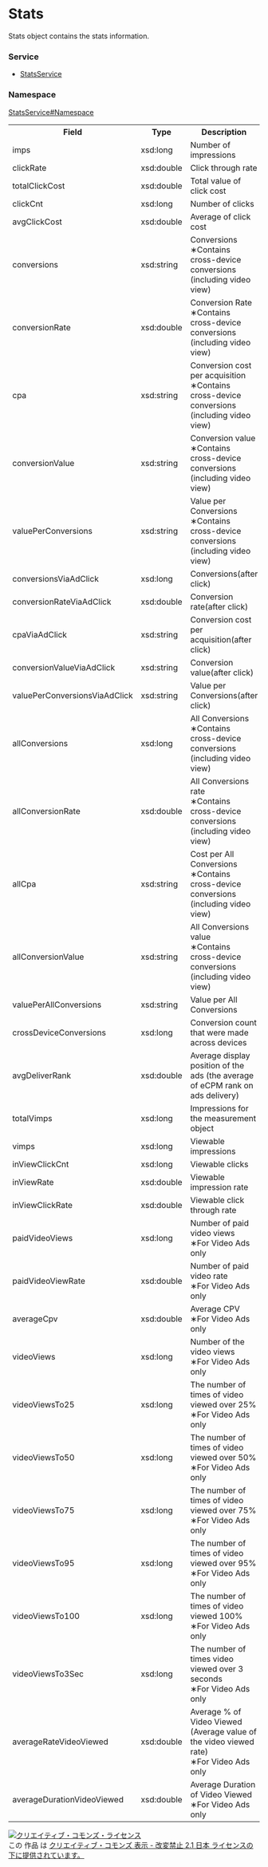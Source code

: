 # Stats
Stats object contains the stats information.

### Service
+ [StatsService](../../services/StatsService.md)

### Namespace
[StatsService#Namespace](../../services/StatsService.md#namespace)

<table>
 <tr>
  <th>Field</th>
  <th>Type</th>
  <th>Description</th>
  <th>response</th>
 </tr>
 <tr>
  <td>imps</td>
  <td>xsd:long</td>
  <td>Number of impressions</td>
  <td>yes</td>
 </tr>
 <tr>
  <td>clickRate</td>
  <td>xsd:double</td>
  <td>Click through rate</td>
  <td>yes</td>
 </tr>
 <tr>
  <td>totalClickCost</td>
  <td>xsd:double</td>
  <td>Total value of click cost</td>
  <td>yes</td>
 </tr>
 <tr>
  <td>clickCnt</td>
  <td>xsd:long</td>
  <td>Number of clicks</td>
  <td>yes</td>
 </tr>
 <tr>
  <td>avgClickCost</td>
  <td>xsd:double</td>
  <td>Average of click cost</td>
  <td>yes</td>
 </tr>
 <tr>
  <td>conversions</td>
  <td>xsd:string</td>
  <td>Conversions<br>&lowast;Contains cross-device conversions (including video view)</td>
  <td>yes</td>
 </tr>
 <tr>
  <td>conversionRate</td>
  <td>xsd:double</td>
  <td>Conversion Rate<br>&lowast;Contains cross-device conversions (including video view)</td>
  <td>yes</td>
 </tr>
 <tr>
  <td>cpa</td>
  <td>xsd:string</td>
  <td>Conversion cost per acquisition<br>&lowast;Contains cross-device conversions (including video view)</td>
  <td>yes</td>
 </tr>
 <tr>
  <td>conversionValue</td>
  <td>xsd:string</td>
  <td>Conversion value<br>&lowast;Contains cross-device conversions (including video view)</td>
  <td>yes</td>
 </tr>
 <tr>
  <td>valuePerConversions</td>
  <td>xsd:string</td>
  <td>Value per Conversions<br>&lowast;Contains cross-device conversions (including video view)</td>
  <td>yes</td>
 </tr>

 <tr>
  <td>conversionsViaAdClick</td>
  <td>xsd:long</td>
  <td>Conversions(after click)</td>
  <td>yes</td>
 </tr>
 <tr>
  <td>conversionRateViaAdClick</td>
  <td>xsd:double</td>
  <td>Conversion rate(after click)</td>
  <td>yes</td>
 </tr>
 <tr>
  <td>cpaViaAdClick</td>
  <td>xsd:string</td>
  <td>Conversion cost per acquisition(after click)</td>
  <td>yes</td>
 </tr>
 <tr>
  <td>conversionValueViaAdClick</td>
  <td>xsd:string</td>
  <td>Conversion value(after click)</td>
  <td>yes</td>
 </tr>
 <tr>
  <td>valuePerConversionsViaAdClick</td>
  <td>xsd:string</td>
  <td>Value per Conversions(after click)</td>
  <td>yes</td>
 </tr>

 <tr>
  <td>allConversions</td>
  <td>xsd:long</td>
  <td>All Conversions<br>&lowast;Contains cross-device conversions (including video view)</td>
  <td>yes</td>
 </tr>
 <tr>
  <td>allConversionRate</td>
  <td>xsd:double</td>
  <td>All Conversions rate<br>&lowast;Contains cross-device conversions (including video view)</td>
  <td>yes</td>
 </tr>
 <tr>
  <td>allCpa</td>
  <td>xsd:string</td>
  <td>Cost per All Conversions<br>&lowast;Contains cross-device conversions (including video view)</td>
  <td>yes</td>
 </tr>
 <tr>
  <td>allConversionValue</td>
  <td>xsd:string</td>
  <td>All Conversions value<br>&lowast;Contains cross-device conversions (including video view)</td>
  <td>yes</td>
 </tr>
 <tr>
  <td>valuePerAllConversions</td>
  <td>xsd:string</td>
  <td>Value per All Conversions</td>
  <td>yes</td>
 </tr>
 <tr>
  <td>crossDeviceConversions</td>
  <td>xsd:long</td>
  <td>Conversion count that were made across devices</td>
  <td>yes</td>
 </tr>
 <tr>
  <td>avgDeliverRank</td>
  <td>xsd:double</td>
  <td>Average display position of the ads (the average of eCPM rank on ads delivery)</td>
  <td>yes</td>
 </tr>
 <tr>
  <td>totalVimps</td>
  <td>xsd:long</td>
  <td>Impressions for the measurement object</td>
  <td>yes</td>
 </tr>
 <tr>
  <td>vimps</td>
  <td>xsd:long</td>
  <td>Viewable impressions</td>
  <td>yes</td>
 </tr>
 <tr>
  <td>inViewClickCnt</td>
  <td>xsd:long</td>
  <td>Viewable clicks</td>
  <td>yes</td>
 </tr>
 <tr>
  <td>inViewRate</td>
  <td>xsd:double</td>
  <td>Viewable impression rate</td>
  <td>yes</td>
 </tr>
 <tr>
  <td>inViewClickRate</td>
  <td>xsd:double</td>
  <td>Viewable click through rate</td>
  <td>yes</td>
 </tr>
 <tr>
  <td>paidVideoViews</td>
  <td>xsd:long</td>
  <td>Number of paid video views<br>&lowast;For Video Ads only</td>
  <td>yes</td>
 </tr>
 <tr>
  <td>paidVideoViewRate</td>
  <td>xsd:double</td>
  <td>Number of paid video rate<br>&lowast;For Video Ads only</td>
  <td>yes</td>
 </tr>
 <tr>
  <td>averageCpv</td>
  <td>xsd:double</td>
  <td>Average CPV<br>&lowast;For Video Ads only</td>
  <td>yes</td>
 </tr>
 <tr>
  <td>videoViews</td>
  <td>xsd:long</td>
  <td>Number of the video views<br>&lowast;For Video Ads only</td>
  <td>yes</td>
 </tr>
 <tr>
  <td>videoViewsTo25</td>
  <td>xsd:long</td>
  <td>The number of times of video viewed over 25%<br>&lowast;For Video Ads only</td>
  <td>yes</td>
 </tr>
<tr>
  <td>videoViewsTo50</td>
  <td>xsd:long</td>
  <td>The number of times of video viewed over 50%<br>&lowast;For Video Ads only</td>
  <td>yes</td>
 </tr>
<tr>
  <td>videoViewsTo75</td>
  <td>xsd:long</td>
  <td>The number of times of video viewed over 75%<br>&lowast;For Video Ads only</td>
  <td>yes</td>
 </tr>
<tr>
  <td>videoViewsTo95</td>
  <td>xsd:long</td>
  <td>The number of times of video viewed over 95%<br>&lowast;For Video Ads only</td>
  <td>yes</td>
 </tr>
<tr>
  <td>videoViewsTo100</td>
  <td>xsd:long</td>
  <td>The number of times of video viewed 100%<br>&lowast;For Video Ads only</td>
  <td>yes</td>
 </tr>
<tr>
  <td>videoViewsTo3Sec</td>
  <td>xsd:long</td>
  <td>The number of times video viewed over 3 seconds<br>&lowast;For Video Ads only</td>
  <td>yes</td>
 </tr> 
<tr>
  <td>averageRateVideoViewed</td>
  <td>xsd:double</td>
  <td>Average % of Video Viewed (Average value of the video viewed rate)<br>&lowast;For Video Ads only</td>
  <td>yes</td>
 </tr>
<tr>
  <td>averageDurationVideoViewed</td>
  <td>xsd:double</td>
  <td>Average Duration of Video Viewed<br>&lowast;For Video Ads only</td>
  <td>yes</td>
 </tr>
</table>

<a rel="license" href="http://creativecommons.org/licenses/by-nd/2.1/jp/"><img alt="クリエイティブ・コモンズ・ライセンス" style="border-width:0" src="https://i.creativecommons.org/l/by-nd/2.1/jp/88x31.png" /></a><br />この 作品 は <a rel="license" href="http://creativecommons.org/licenses/by-nd/2.1/jp/">クリエイティブ・コモンズ 表示 - 改変禁止 2.1 日本 ライセンスの下に提供されています。</a>
